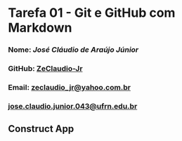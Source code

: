 # Tarefa 01 - Git e GitHub com Markdown 
### Nome: _José Cláudio de Araújo Júnior_
### GitHub: [ZeClaudio-Jr](https://github.com/ZeClaudio-Jr)
### Email: zeclaudio_jr@yahoo.com.br  
###        jose.claudio.junior.043@ufrn.edu.br

## Construct App